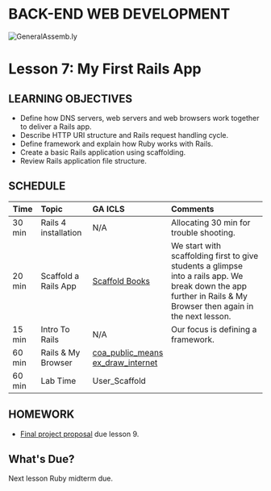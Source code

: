 BACK-END WEB DEVELOPMENT
============================

![GeneralAssemb.ly](https://github.com/generalassembly/ga-ruby-on-rails-for-devs/raw/master/images/ga.png "GeneralAssemb.ly")


Lesson 7: My First Rails App
========


LEARNING OBJECTIVES
--------

-	Define how DNS servers, web servers and web browsers work together to deliver a Rails app. 
-	Describe HTTP URI structure and Rails request handling cycle.
-	Define framework and explain how Ruby works with Rails. 
-	Create a basic Rails application using scaffolding.
-	Review Rails application file structure. 


SCHEDULE
--------


| Time        | Topic| GA ICLS| Comments |
| ------------- |:-------------|:-------------------|:-------------------|
|  30 min | Rails 4 installation| N/A| Allocating 30 min for trouble shooting. |
| 20 min | Scaffold a Rails App | [Scaffold Books](code_along/README.md) | We start with scaffolding first to give students a glimpse into a rails app. We break down the app further in Rails & My Browser then again in the next lesson.| 
| 15 min | Intro To Rails| N/A | Our focus is defining a framework. |
| 60 min | Rails & My Browser| [coa_public_means](code_along/README.md) </br> [ex_draw_internet](code_along/README.md) |  |
| 60 min | Lab Time | User_Scaffold |  |




HOMEWORK
--------
-	[Final project proposal](homework/README.md) due lesson 9.


What's Due?
--------

Next lesson Ruby midterm due.




